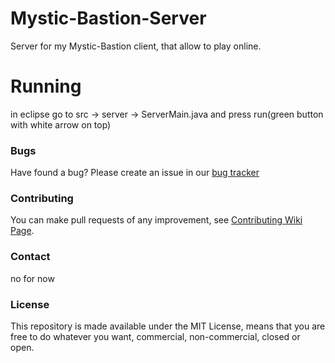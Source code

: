 # Mystic-Bastion-Server

Server for my Mystic-Bastion client, that allow to play online.

# Running
in eclipse go to src -> server -> ServerMain.java and press run(green button with white arrow on top)

### Bugs

Have found a bug? Please create an issue in our [bug tracker](https://github.com/Radseq/Mystic-Bastion-Server/issues)

### Contributing

You can make pull requests of any improvement, see [Contributing Wiki Page](https://github.com/Radseq/Mystic-Bastion-Server/graphs/contributors).

### Contact

no for now

### License

This repository is made available under the MIT License, means that you are free
to do whatever you want, commercial, non-commercial, closed or open.